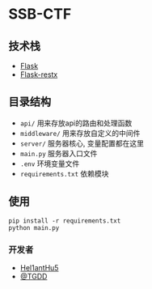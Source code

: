 # SSB-CTF
## 技术栈
- [Flask](https://github.com/pallets/flask)
- [Flask-restx](https://github.com/python-restx/flask-restx)

## 目录结构
- `api/` 用来存放api的路由和处理函数
- `middleware/` 用来存放自定义的中间件
- `server/` 服务器核心, 变量配置都在这里
- `main.py` 服务器入口文件
- `.env` 环境变量文件
- `requirements.txt` 依赖模块

## 使用
```
pip install -r requirements.txt
python main.py
```

### 开发者
- [Hel1antHu5](https://github.com/L-HeliantHuS)
- [@TGDD](https://github.com/NefertariTim)